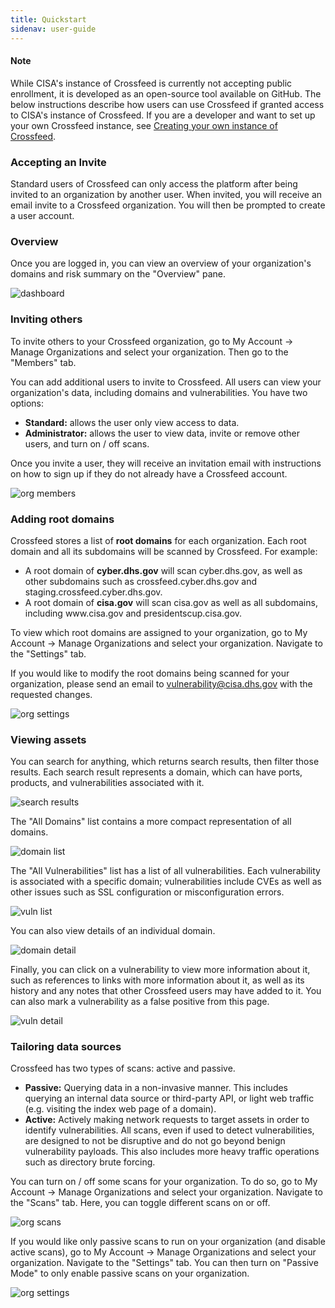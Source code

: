 ```yaml
---
title: Quickstart
sidenav: user-guide
---
```


<p>
<div class="usa-alert usa-alert--info">
  <div class="usa-alert__body">
  <h4 class="usa-alert__heading">Note</h4>
    <p class="usa-alert__text">
      While CISA's instance of Crossfeed is currently not accepting public enrollment, it is developed as an open-source tool available on GitHub. The below instructions describe how users can use Crossfeed if granted access to CISA's instance of Crossfeed. If you are a developer and want to set up your own Crossfeed instance, see <a href="/docs/dev/own-instance/">Creating your own instance of Crossfeed</a>.
    </p>
  </div>
</div>
</p>

### Accepting an Invite

Standard users of Crossfeed can only access the platform after being invited to
an organization by another user. When invited, you will receive an email invite
to a Crossfeed organization. You will then be prompted to create a user account.

### Overview

Once you are logged in, you can view an overview of your organization's domains
and risk summary on the "Overview" pane.

![dashboard](./img/dashboard.png)

### Inviting others

To invite others to your Crossfeed organization, go to My Account -> Manage Organizations and select your organization. Then go to the "Members" tab.

You can add additional users to invite to Crossfeed. All users can view your organization's data, including domains and vulnerabilities. You have two options:

- **Standard:** allows the user only view access to data.
- **Administrator:** allows the user to view data, invite or remove other users, and turn on / off scans.

Once you invite a user, they will receive an invitation email with instructions on how to sign up if they do not already have a Crossfeed account.

![org members](./img/org_members.png)

### Adding root domains

Crossfeed stores a list of **root domains** for each organization. Each root domain and all its subdomains will be scanned by Crossfeed. For example:

- A root domain of **cyber.dhs.gov** will scan cyber.dhs.gov, as well as other subdomains such as crossfeed.cyber.dhs.gov and staging.crossfeed.cyber.dhs.gov.
- A root domain of **cisa.gov** will scan cisa.gov as well as all subdomains, including <span>www.</span>cisa.gov and presidentscup.cisa.gov.

To view which root domains are assigned to your organization, go to My Account -> Manage Organizations and select your organization. Navigate to the "Settings" tab.

If you would like to modify the root domains being scanned for your organization, please send an email to vulnerability@cisa.dhs.gov with the requested changes.

![org settings](./img/org_settings.png)

### Viewing assets

You can search for anything, which returns search results, then filter those results. Each search result represents a domain, which can have ports, products, and vulnerabilities associated with it.

![search results](./img/search_results.png)

The "All Domains" list contains a more compact representation of all domains.

![domain list](./img/domain_list.png)

The "All Vulnerabilities" list has a list of all vulnerabilities. Each vulnerability is associated with a specific domain; vulnerabilities include CVEs as well as other issues such as SSL configuration or misconfiguration errors.

![vuln list](./img/vuln_list.png)

You can also view details of an individual domain.

![domain detail](./img/domain_detail.png)

Finally, you can click on a vulnerability to view more information about it, such as references to links with more information about it, as well as its history and any notes that other Crossfeed users may have added to it. You can also mark a vulnerability as a false positive from this page.

![vuln detail](./img/vuln_detail.png)

### Tailoring data sources

Crossfeed has two types of scans: active and passive.

- **Passive:** Querying data in a non-invasive manner. This includes querying an internal data source or third-party API, or light web traffic (e.g. visiting the index web page of a domain).
- **Active:** Actively making network requests to target assets in order to identify vulnerabilities. All scans, even if used to detect vulnerabilities, are designed to not be disruptive and do not go beyond benign vulnerability payloads. This also includes more heavy traffic operations such as directory brute forcing.

You can turn on / off some scans for your organization. To do so, go to My Account -> Manage Organizations and select your organization. Navigate to the "Scans" tab. Here, you can toggle different scans on or off.

![org scans](./img/org_scans.png)

If you would like only passive scans to run on your organization (and disable active scans), go to My Account -> Manage Organizations and select your organization. Navigate to the "Settings" tab. You can then turn on "Passive Mode" to only enable passive scans on your organization.

![org settings](./img/org_settings.png)
